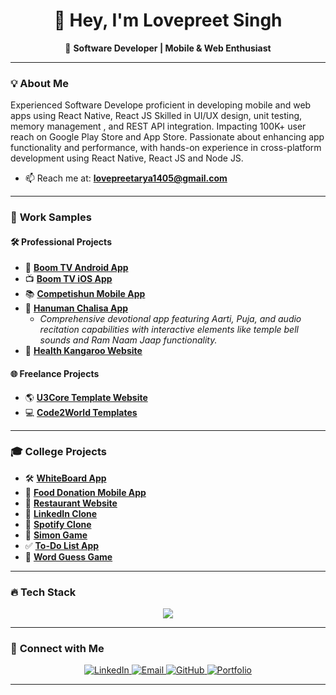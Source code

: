 <!-- Banner Section -->

<h1 align="center">👋 Hey, I'm <strong>Lovepreet Singh</strong> </h1>
<p align="center">
  🚀 <strong>Software Developer | Mobile & Web Enthusiast</strong>  
</p>

---

### 💡 **About Me**
Experienced Software Develope proficient in developing mobile and web apps using React Native, React JS Skilled in
UI/UX design, unit testing, memory management , and REST API integration. Impacting 100K+ user reach on
Google Play Store and App Store. Passionate about enhancing app functionality and performance, with hands-on experience in
cross-platform development using React Native, React JS and Node JS.
- 📫 Reach me at: **[lovepreetarya1405@gmail.com](mailto:lovepreetarya1405@gmail.com)**  

---

### 🚀 **Work Samples**

#### 🛠️ **Professional Projects**
- 🎯 [**Boom TV Android App**](https://play.google.com/store/apps/details?id=tv.boom.mobileapp)  
- 📺 [**Boom TV iOS App**](https://apps.apple.com/in/app/boom-tv/id1568011720)  
- 📚 [**Competishun Mobile App**](https://play.google.com/store/apps/details?id=xyz.penpencil.competishun)  
- 🙏 [**Hanuman Chalisa App**](https://play.google.com/store/apps/details?id=com.BCE.hanumanchalisa)  
   - *Comprehensive devotional app featuring Aarti, Puja, and audio recitation capabilities with interactive elements like temple bell sounds and Ram Naam Jaap functionality.*
- 🦘 [**Health Kangaroo Website**](http://3.128.57.77/app/healthKangaroo/index.php/)  

#### 🌐 **Freelance Projects**
- 🌎 [**U3Core Template Website**](https://app.u3core.com)  
- 💻 [**Code2World Templates**](https://code2world.world)  


---

### 🎓 **College Projects**
- 🛠️ [**WhiteBoard App**](https://white-board-liart.vercel.app/)  
- 🍲 [**Food Donation Mobile App**](https://github.com/lovearya05/food_donation)  
- 🍴 [**Restaurant Website**](https://lovearya05.github.io/Restaurent/)  
- 💼 [**LinkedIn Clone**](https://linkedin-clone-yt-6c001.web.app/)  
- 🎵 [**Spotify Clone**](https://lovearya05.github.io/Spotify-Clone/)  
- 🎯 [**Simon Game**](https://lovearya05.github.io/Simon-Game/)  
- ✅ [**To-Do List App**](https://lovearya05.github.io/ToDo_List_WebApp/)  
- 🧠 [**Word Guess Game**](https://lovearya05.github.io/Word-Guess-Game/)  

---

### 🔥 **Tech Stack**
<p align="center">
  <img src="https://skillicons.dev/icons?i=react,react-native,nodejs,typescript,javascript,android,ios,mongodb,git,github,aws,docker" />
</p>

---

### 🔗 **Connect with Me**
<p align="center">
  <a href="https://www.linkedin.com/in/lovepreet-singh05" target="_blank">
    <img src="https://img.shields.io/badge/-LinkedIn-blue?style=for-the-badge&logo=linkedin" alt="LinkedIn">
  </a>
  <a href="mailto:lovepreetarya1405@gmail.com" target="_blank">
    <img src="https://img.shields.io/badge/-Email-D14836?style=for-the-badge&logo=gmail&logoColor=white" alt="Email">
  </a>
  <a href="https://github.com/lovearya05" target="_blank">
    <img src="https://img.shields.io/badge/-GitHub-181717?style=for-the-badge&logo=github" alt="GitHub">
  </a>
  <a href="https://lovearya05.github.io/ByteCodeError/" target="_blank">
    <img src="https://img.shields.io/badge/-Portfolio-ff69b4?style=for-the-badge&logo=web" alt="Portfolio">
  </a>
</p>

---
